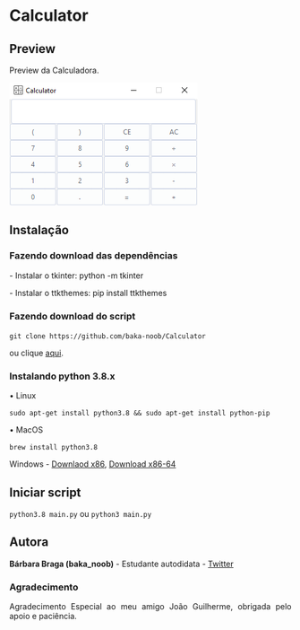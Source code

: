 # Calculator

## Preview

<p align="justify"> Preview da Calculadora.
</p>

<img src="./img/Calculator.png"/>

## Instalação

### Fazendo download das dependências

<p align="justify"> - Instalar o tkinter: python -m tkinter
<p align="justify"> - Instalar o ttkthemes: pip install ttkthemes
</p>

### Fazendo download do script

`git clone https://github.com/baka-noob/Calculator`

<p align="justify">ou clique <a href="https://github.com/baka-noob/Calculator/archive/master.zip">aqui</a>.</p>

### Instalando python 3.8.x

• Linux

```console
sudo apt-get install python3.8 && sudo apt-get install python-pip
```

• MacOS

```console
brew install python3.8
```

Windows - <a href="https://www.python.org/ftp/python/3.8.3/python-3.8.3.exe">Downlaod x86</a>, <a href="https://www.python.org/ftp/python/3.8.3/python-3.8.3-amd64.exe">Download x86-64</a>

## Iniciar script

`python3.8 main.py`
ou
`python3 main.py`

## Autora

**Bárbara Braga (baka_noob)** - Estudante autodidata - [Twitter](https://twitter.com/quenhebarbara)


### Agradecimento

<p align="justify"> Agradecimento Especial ao meu amigo João Guilherme, obrigada pelo apoio e paciência.
